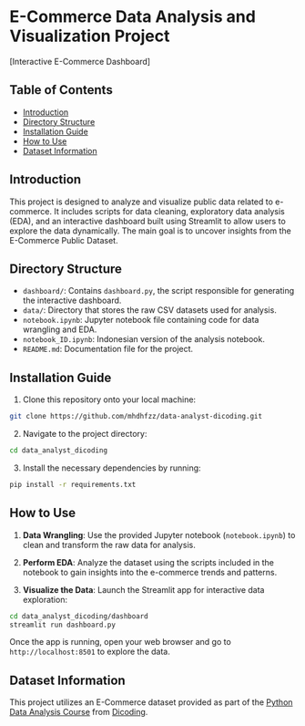 # E-Commerce Data Analysis and Visualization Project

[Interactive E-Commerce Dashboard]

## Table of Contents
- [Introduction](#introduction)
- [Directory Structure](#directory-structure)
- [Installation Guide](#installation-guide)
- [How to Use](#how-to-use)
- [Dataset Information](#dataset-information)

## Introduction
This project is designed to analyze and visualize public data related to e-commerce. It includes scripts for data cleaning, exploratory data analysis (EDA), and an interactive dashboard built using Streamlit to allow users to explore the data dynamically. The main goal is to uncover insights from the E-Commerce Public Dataset.

## Directory Structure
- `dashboard/`: Contains `dashboard.py`, the script responsible for generating the interactive dashboard.
- `data/`: Directory that stores the raw CSV datasets used for analysis.
- `notebook.ipynb`: Jupyter notebook file containing code for data wrangling and EDA.
- `notebook_ID.ipynb`: Indonesian version of the analysis notebook.
- `README.md`: Documentation file for the project.

## Installation Guide
1. Clone this repository onto your local machine:
```bash
git clone https://github.com/mhdhfzz/data-analyst-dicoding.git
```
2. Navigate to the project directory:
```bash
cd data_analyst_dicoding
```
3. Install the necessary dependencies by running:
```bash
pip install -r requirements.txt
```

## How to Use
1. **Data Wrangling**: Use the provided Jupyter notebook (`notebook.ipynb`) to clean and transform the raw data for analysis.

2. **Perform EDA**: Analyze the dataset using the scripts included in the notebook to gain insights into the e-commerce trends and patterns.

3. **Visualize the Data**: Launch the Streamlit app for interactive data exploration:
```bash
cd data_analyst_dicoding/dashboard
streamlit run dashboard.py
```
Once the app is running, open your web browser and go to `http://localhost:8501` to explore the data.

## Dataset Information
This project utilizes an E-Commerce dataset provided as part of the [Python Data Analysis Course](https://drive.google.com/file/d/1MsAjPM7oKtVfJL_wRp1qmCajtSG1mdcK/view) from [Dicoding](https://www.dicoding.com/).
